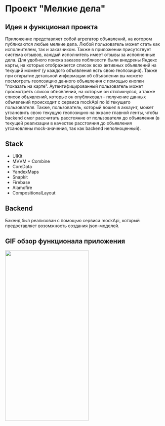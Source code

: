 # Проект "Мелкие дела" 

## Идея и функционал проекта 
  Приложение представляет собой агрегатор объявлений, на котором публикаются любые мелкие дела. Любой пользователь может стать как исполнителем, так и заказчиком. Также в приложении присутствует система отзывов, каждый исполнитель имеет отзывы за исполненные дела. 
  Для удобного поиска заказов поблизости были внедрены Яндекс карты, на которых отображается список всех активных объявлений на текущий момент (у каждого объявления есть свою геопозиция). Также при открытие детальной информации об объявлении вы можете посмотреть геопозицию данного объявления с помощью кнопки "показать на карте".
  Аутентифицированный пользователь может просмотреть список объявлений, на которые он откликнулся, а также список объявлений, которые он опубликовал - получение данных объявлений происходит с сервиса mockApi по id текущего пользователя. Также, пользователь, который вошел в аккаунт, может утсановить свою текущую геопозицию на экране главной ленты, чтобы backend смог рассчитать расстояние от пользователя до объявления (в текущей реализации в качестве расстояния до объявления утсановлены mock-значения, так как backend неполноценный). 

## Stack
- UIKit
- MVVM + Combine
- CoreData
- YandexMaps
- Snapkit
- Firebase
- Alamofire
- CompositionalLayout

## Backend
  Бэкенд был реализован с помощью сервиса mockApi, который предоставляет возомжность создания json-моделей.

## GIF обзор функционала приложения 

<img src="https://github.com/kmp142/SmallMattersProject/assets/113245029/2561b208-6f4d-45cb-a4e2-d53c07248a44" width="270" height="550"/>
